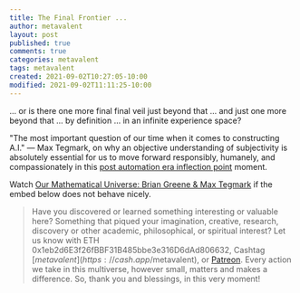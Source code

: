 ```yaml
---
title: The Final Frontier ...
author: metavalent
layout: post
published: true
comments: true
categories: metavalent
tags: metavalent
created: 2021-09-02T10:27:05-10:00
modified: 2021-09-02T11:11:25-10:00
---
```


... or is there one more final final veil just beyond that ... and just one more beyond that ... by definition ... in an infinite experience space?

"The most important question of our time when it comes to constructing A.I." — Max Tegmark, on why an objective understanding of subjectivity is absolutely essential for us to move forward responsibly, humanely, and compassionately in this [post automation era inflection point](https://postautomationera.com/) moment.

Watch [Our Mathematical Universe: Brian Greene & Max Tegmark](https://youtu.be/Gu28y7vZmrI) if the embed below does not behave nicely. 

<div class="embed-container"><iframeloading="lazy" width="560" height="315" src="https://www.youtube.com/embed/Gu28y7vZmrI" title="YouTube video player" frameborder="0" allow="accelerometer; autoplay; clipboard-write; encrypted-media; gyroscope; picture-in-picture" allowfullscreen></iframe></div>

> Have you discovered or learned something interesting or valuable here? Something that piqued your imagination, creative, research, discovery or other academic, philosophical, or spiritual interest? Let us know with ETH 0x1eb2d6E3f26fBBF31B485bbe3e316D6dAd806632, Cashtag [$metavalent](https://cash.app/$metavalent), or [Patreon](https://patreon.com/metavalent). Every action we take in this multiverse, however small, matters and makes a difference. So, thank you and blessings, in this very moment!
